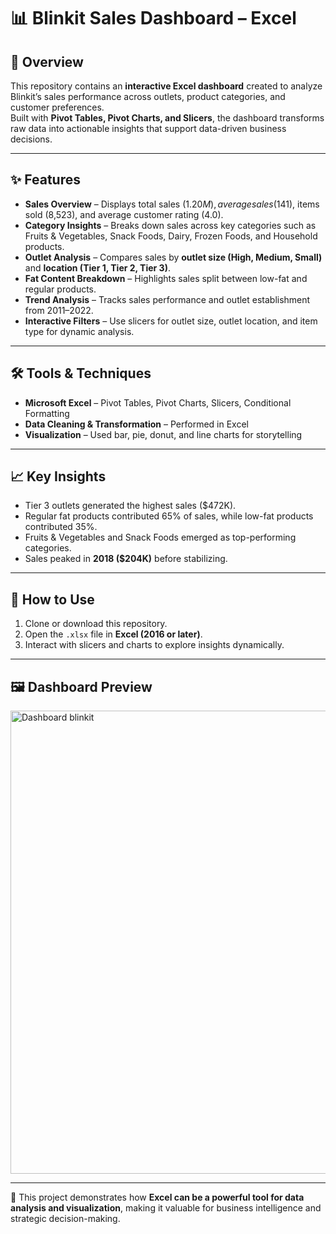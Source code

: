 # 📊 Blinkit Sales Dashboard – Excel  

## 📌 Overview  
This repository contains an **interactive Excel dashboard** created to analyze Blinkit’s sales performance across outlets, product categories, and customer preferences.  
Built with **Pivot Tables, Pivot Charts, and Slicers**, the dashboard transforms raw data into actionable insights that support data-driven business decisions.  

---

## ✨ Features  
- **Sales Overview** – Displays total sales ($1.20M), average sales ($141), items sold (8,523), and average customer rating (4.0).  
- **Category Insights** – Breaks down sales across key categories such as Fruits & Vegetables, Snack Foods, Dairy, Frozen Foods, and Household products.  
- **Outlet Analysis** – Compares sales by **outlet size (High, Medium, Small)** and **location (Tier 1, Tier 2, Tier 3)**.  
- **Fat Content Breakdown** – Highlights sales split between low-fat and regular products.  
- **Trend Analysis** – Tracks sales performance and outlet establishment from 2011–2022.  
- **Interactive Filters** – Use slicers for outlet size, outlet location, and item type for dynamic analysis.  

---

## 🛠 Tools & Techniques  
- **Microsoft Excel** – Pivot Tables, Pivot Charts, Slicers, Conditional Formatting  
- **Data Cleaning & Transformation** – Performed in Excel  
- **Visualization** – Used bar, pie, donut, and line charts for storytelling  

---

## 📈 Key Insights  
- Tier 3 outlets generated the highest sales ($472K).  
- Regular fat products contributed 65% of sales, while low-fat products contributed 35%.  
- Fruits & Vegetables and Snack Foods emerged as top-performing categories.  
- Sales peaked in **2018 ($204K)** before stabilizing.  

---

## 🚀 How to Use  
1. Clone or download this repository.  
2. Open the `.xlsx` file in **Excel (2016 or later)**.  
3. Interact with slicers and charts to explore insights dynamically.  

---

## 🖼 Dashboard Preview  
<img width="1367" height="741" alt="Dashboard blinkit" src="https://github.com/user-attachments/assets/aa6c39f0-058b-4f1d-8046-c2f1ea43df50" />
 

---

📌 This project demonstrates how **Excel can be a powerful tool for data analysis and visualization**, making it valuable for business intelligence and strategic decision-making.  

